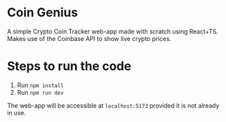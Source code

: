 # Coin Genius
A simple Crypto Coin Tracker web-app made with scratch using React+TS. Makes use of the Coinbase API to show live crypto prices.

# Steps to run the code
1. Run `npm install`
2. Run `npm run dev`

The web-app will be accessible at `localhost:5173` provided it is not already in use.
